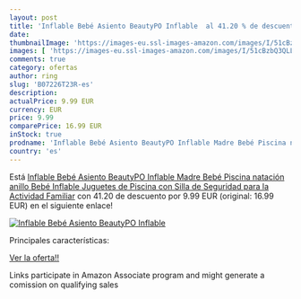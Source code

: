 ```yaml
---
layout: post
title: 'Inflable Bebé Asiento BeautyPO Inflable  al 41.20 % de descuento'
date: 
thumbnailImage: 'https://images-eu.ssl-images-amazon.com/images/I/51cBzbQ3QLL._SL200_.jpg'
images: [ 'https://images-eu.ssl-images-amazon.com/images/I/51cBzbQ3QLL._SL200_.jpg' ]
comments: true
category: ofertas
author: ring
slug: 'B07226T23R-es'
description:
actualPrice: 9.99 EUR
currency: EUR
price: 9.99
comparePrice: 16.99 EUR
inStock: true
prodname: 'Inflable Bebé Asiento BeautyPO Inflable Madre Bebé Piscina natación anillo Bebé Inflable Juguetes de Piscina con Silla de Seguridad para la Actividad Familiar'
country: 'es'
---
```


Está [Inflable Bebé Asiento BeautyPO Inflable Madre Bebé Piscina natación anillo Bebé Inflable Juguetes de Piscina con Silla de Seguridad para la Actividad Familiar](https://www.amazon.es/dp/B07226T23R/?tag=tolees-21) con 41.20 de descuento por 9.99 EUR (original: 16.99 EUR) en el siguiente enlace!

[![Inflable Bebé Asiento BeautyPO Inflable ](https://images-eu.ssl-images-amazon.com/images/I/51cBzbQ3QLL._SL200_.jpg)](https://www.amazon.es/dp/B07226T23R/?tag=tolees-21)

Principales características:


[Ver la oferta!!](https://www.amazon.es/dp/B07226T23R/?tag=tolees-21)

Links participate in Amazon Associate program and might generate a comission on qualifying sales


